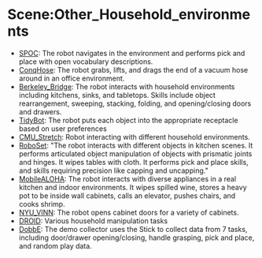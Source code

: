 # Scene:Other_Household_environments

- [SPOC](oed-playground/tree/master/pages/datasets/spoc.md): The robot navigates in the environment and performs pick and place with open vocabulary descriptions.
- [ConqHose](oed-playground/tree/master/pages/datasets/conqhose.md): The robot grabs, lifts, and drags the end of a vacuum hose around in an office environment.
- [Berkeley_Bridge](oed-playground/tree/master/pages/datasets/bridge.md): The robot interacts with household environments including kitchens, sinks, and tabletops. Skills include object rearrangement, sweeping, stacking, folding, and opening/closing doors and drawers. 
- [TidyBot](oed-playground/tree/master/pages/datasets/tidybot.md): The robot puts each object into the appropriate receptacle based on user preferences
- [CMU_Stretch](oed-playground/tree/master/pages/datasets/cmu_stretch.md): Robot interacting with different household environments.
- [RoboSet](oed-playground/tree/master/pages/datasets/roboset.md): "The robot interacts with different objects in kitchen scenes. It performs articulated object manipulation of objects with prismatic joints and hinges. It wipes tables with cloth. It performs pick and place skills, and skills requiring precision like capping and uncapping."
- [MobileALOHA](oed-playground/tree/master/pages/datasets/obilealoh.md): The robot interacts with diverse appliances in a real kitchen and indoor environments. It wipes spilled wine, stores a heavy pot to be inside wall cabinets, calls an elevator, pushes chairs, and cooks shrimp.
- [NYU_VINN](oed-playground/tree/master/pages/datasets/nyu_door_opening_surprising_effectiveness.md): The robot opens cabinet doors for a variety of cabinets.
- [DROID](oed-playground/tree/master/pages/datasets/droid.md): Various household manipulation tasks
- [DobbE](oed-playground/tree/master/pages/datasets/dobbe.md): The demo collector uses the Stick to collect data from 7 tasks, including door/drawer opening/closing, handle grasping, pick and place, and random play data.